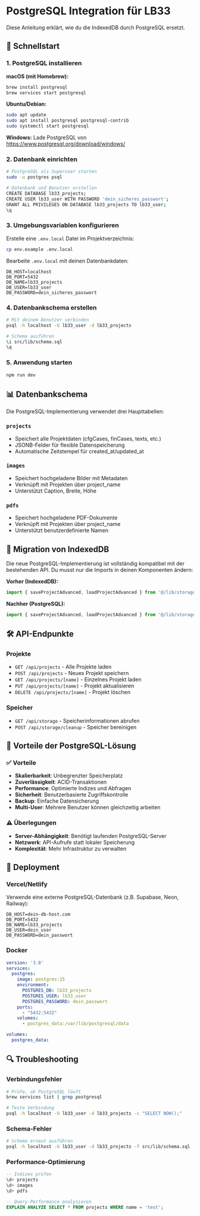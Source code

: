 # PostgreSQL Integration für LB33

Diese Anleitung erklärt, wie du die IndexedDB durch PostgreSQL ersetzt.

## 🚀 Schnellstart

### 1. PostgreSQL installieren

**macOS (mit Homebrew):**
```bash
brew install postgresql
brew services start postgresql
```

**Ubuntu/Debian:**
```bash
sudo apt update
sudo apt install postgresql postgresql-contrib
sudo systemctl start postgresql
```

**Windows:**
Lade PostgreSQL von https://www.postgresql.org/download/windows/

### 2. Datenbank einrichten

```bash
# PostgreSQL als Superuser starten
sudo -u postgres psql

# Datenbank und Benutzer erstellen
CREATE DATABASE lb33_projects;
CREATE USER lb33_user WITH PASSWORD 'dein_sicheres_passwort';
GRANT ALL PRIVILEGES ON DATABASE lb33_projects TO lb33_user;
\q
```

### 3. Umgebungsvariablen konfigurieren

Erstelle eine `.env.local` Datei im Projektverzeichnis:

```bash
cp env.example .env.local
```

Bearbeite `.env.local` mit deinen Datenbankdaten:

```env
DB_HOST=localhost
DB_PORT=5432
DB_NAME=lb33_projects
DB_USER=lb33_user
DB_PASSWORD=dein_sicheres_passwort
```

### 4. Datenbankschema erstellen

```bash
# Mit deinem Benutzer verbinden
psql -h localhost -U lb33_user -d lb33_projects

# Schema ausführen
\i src/lib/schema.sql
\q
```

### 5. Anwendung starten

```bash
npm run dev
```

## 📊 Datenbankschema

Die PostgreSQL-Implementierung verwendet drei Haupttabellen:

### `projects`
- Speichert alle Projektdaten (cfgCases, finCases, texts, etc.)
- JSONB-Felder für flexible Datenspeicherung
- Automatische Zeitstempel für created_at/updated_at

### `images`
- Speichert hochgeladene Bilder mit Metadaten
- Verknüpft mit Projekten über project_name
- Unterstützt Caption, Breite, Höhe

### `pdfs`
- Speichert hochgeladene PDF-Dokumente
- Verknüpft mit Projekten über project_name
- Unterstützt benutzerdefinierte Namen

## 🔄 Migration von IndexedDB

Die neue PostgreSQL-Implementierung ist vollständig kompatibel mit der bestehenden API. Du musst nur die Imports in deinen Komponenten ändern:

**Vorher (IndexedDB):**
```typescript
import { saveProjectAdvanced, loadProjectAdvanced } from '@/lib/storage-utils';
```

**Nachher (PostgreSQL):**
```typescript
import { saveProjectAdvanced, loadProjectAdvanced } from '@/lib/storage-utils-postgres';
```

## 🛠 API-Endpunkte

### Projekte
- `GET /api/projects` - Alle Projekte laden
- `POST /api/projects` - Neues Projekt speichern
- `GET /api/projects/[name]` - Einzelnes Projekt laden
- `PUT /api/projects/[name]` - Projekt aktualisieren
- `DELETE /api/projects/[name]` - Projekt löschen

### Speicher
- `GET /api/storage` - Speicherinformationen abrufen
- `POST /api/storage/cleanup` - Speicher bereinigen

## 🔧 Vorteile der PostgreSQL-Lösung

### ✅ Vorteile
- **Skalierbarkeit**: Unbegrenzter Speicherplatz
- **Zuverlässigkeit**: ACID-Transaktionen
- **Performance**: Optimierte Indizes und Abfragen
- **Sicherheit**: Benutzerbasierte Zugriffskontrolle
- **Backup**: Einfache Datensicherung
- **Multi-User**: Mehrere Benutzer können gleichzeitig arbeiten

### ⚠️ Überlegungen
- **Server-Abhängigkeit**: Benötigt laufenden PostgreSQL-Server
- **Netzwerk**: API-Aufrufe statt lokaler Speicherung
- **Komplexität**: Mehr Infrastruktur zu verwalten

## 🚀 Deployment

### Vercel/Netlify
Verwende eine externe PostgreSQL-Datenbank (z.B. Supabase, Neon, Railway):

```env
DB_HOST=dein-db-host.com
DB_PORT=5432
DB_NAME=lb33_projects
DB_USER=dein_user
DB_PASSWORD=dein_passwort
```

### Docker
```yaml
version: '3.8'
services:
  postgres:
    image: postgres:15
    environment:
      POSTGRES_DB: lb33_projects
      POSTGRES_USER: lb33_user
      POSTGRES_PASSWORD: dein_passwort
    ports:
      - "5432:5432"
    volumes:
      - postgres_data:/var/lib/postgresql/data

volumes:
  postgres_data:
```

## 🔍 Troubleshooting

### Verbindungsfehler
```bash
# Prüfe, ob PostgreSQL läuft
brew services list | grep postgresql

# Teste Verbindung
psql -h localhost -U lb33_user -d lb33_projects -c "SELECT NOW();"
```

### Schema-Fehler
```bash
# Schema erneut ausführen
psql -h localhost -U lb33_user -d lb33_projects -f src/lib/schema.sql
```

### Performance-Optimierung
```sql
-- Indizes prüfen
\d+ projects
\d+ images
\d+ pdfs

-- Query-Performance analysieren
EXPLAIN ANALYZE SELECT * FROM projects WHERE name = 'test';
```
